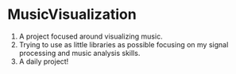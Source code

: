 # MusicVisualization

1. A project focused around visualizing music. 
2. Trying to use as little libraries as possible focusing on my signal processing and music analysis skills. 
3. A daily project! 
